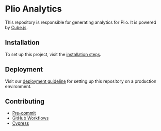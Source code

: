 # Plio Analytics

This repository is responsible for generating analytics for Plio. It is powered by [Cube.js](https://github.com/cube-js/cube.js/).

## Installation
To set up this project, visit the [installation steps](docs/INSTALLATION.md).

## Deployment
Visit our [deployment guideline](docs/DEPLOYMENT.md) for setting up this repository on a production environment.

## Contributing
- [Pre-commit](docs/PRE-COMMIT.md)
- [GitHub Workflows](docs/GITHUB-WORKFLOWS.md)
- [Cypress](docs/CYPRESS.md)
